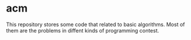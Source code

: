 # acm

This repository stores some code that related to basic algorithms. Most of them are the problems in diffent kinds of programming contest.
